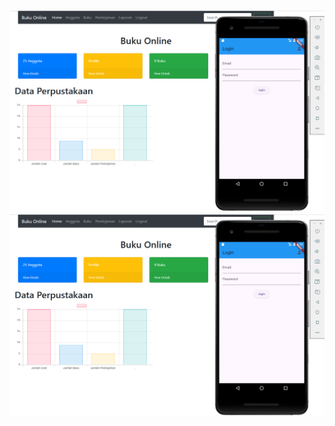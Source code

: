 ![alt text](https://github.com/arsalfrlh/AppMyLibrary-multiplatfor-laravel-flutter/blob/main/index.PNG?raw=true)
![alt text](https://github.com/arsalfrlh/AppMyLibrary-multiplatfor-laravel-flutter/blob/main/index.PNG?raw=true)
